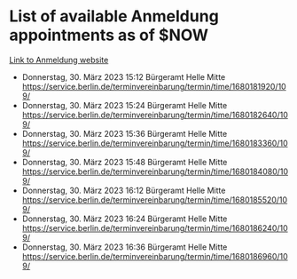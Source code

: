 # List of available Anmeldung appointments as of $NOW
[Link to Anmeldung website](https://service.berlin.de/terminvereinbarung/termin/tag.php?termin=1&anliegen[]=120686&dienstleisterlist=122210,122217,327316,122219,327312,122227,327314,122231,327346,122243,327348,122254,122252,329742,122260,329745,122262,329748,122271,327278,122273,327274,122277,327276,330436,122280,327294,122282,327290,122284,327292,122291,327270,122285,327266,122286,327264,122296,327268,150230,329760,122297,327286,122294,327284,122312,329763,122314,329775,122304,327330,122311,327334,122309,327332,317869,122281,327352,122279,329772,122283,122276,327324,122274,327326,122267,329766,122246,327318,122251,327320,122257,327322,122208,327298,122226,327300&herkunft=http%3A%2F%2Fservice.berlin.de%2Fdienstleistung%2F120686%2F)
- Donnerstag, 30. März 2023 15:12 Bürgeramt Helle Mitte https://service.berlin.de/terminvereinbarung/termin/time/1680181920/109/
- Donnerstag, 30. März 2023 15:24 Bürgeramt Helle Mitte https://service.berlin.de/terminvereinbarung/termin/time/1680182640/109/
- Donnerstag, 30. März 2023 15:36 Bürgeramt Helle Mitte https://service.berlin.de/terminvereinbarung/termin/time/1680183360/109/
- Donnerstag, 30. März 2023 15:48 Bürgeramt Helle Mitte https://service.berlin.de/terminvereinbarung/termin/time/1680184080/109/
- Donnerstag, 30. März 2023 16:12 Bürgeramt Helle Mitte https://service.berlin.de/terminvereinbarung/termin/time/1680185520/109/
- Donnerstag, 30. März 2023 16:24 Bürgeramt Helle Mitte https://service.berlin.de/terminvereinbarung/termin/time/1680186240/109/
- Donnerstag, 30. März 2023 16:36 Bürgeramt Helle Mitte https://service.berlin.de/terminvereinbarung/termin/time/1680186960/109/
